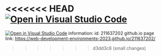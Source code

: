 <<<<<<< HEAD
[![Open in Visual Studio Code](https://classroom.github.com/assets/open-in-vscode-c66648af7eb3fe8bc4f294546bfd86ef473780cde1dea487d3c4ff354943c9ae.svg)](https://classroom.github.com/online_ide?assignment_repo_id=10615105&assignment_repo_type=AssignmentRepo)
=======
[![Open in Visual Studio Code](https://classroom.github.com/assets/open-in-vscode-c66648af7eb3fe8bc4f294546bfd86ef473780cde1dea487d3c4ff354943c9ae.svg)](https://classroom.github.com/online_ide?assignment_repo_id=10614814&assignment_repo_type=AssignmentRepo)
information: 
id: 211637202
github.io page link: https://web-development-environments-2023.github.io/211637202/
>>>>>>> d3dd3c8 (small changes)
